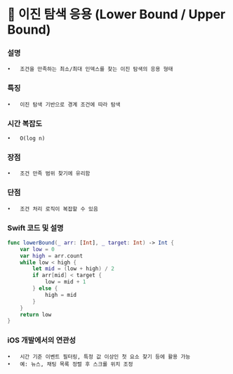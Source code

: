 # 🧠 이진 탐색 응용 (Lower Bound / Upper Bound)

### 설명
	•	조건을 만족하는 최소/최대 인덱스를 찾는 이진 탐색의 응용 형태

### 특징
	•	이진 탐색 기반으로 경계 조건에 따라 탐색

### 시간 복잡도
	•	O(log n)

### 장점
	•	조건 만족 범위 찾기에 유리함

### 단점
	•	조건 처리 로직이 복잡할 수 있음

### Swift 코드 및 설명
```swift
func lowerBound(_ arr: [Int], _ target: Int) -> Int {
    var low = 0
    var high = arr.count
    while low < high {
        let mid = (low + high) / 2
        if arr[mid] < target {
            low = mid + 1
        } else {
            high = mid
        }
    }
    return low
}
```
### iOS 개발에서의 연관성
	•	시간 기준 이벤트 필터링, 특정 값 이상인 첫 요소 찾기 등에 활용 가능
	•	예: 뉴스, 채팅 목록 정렬 후 스크롤 위치 조정